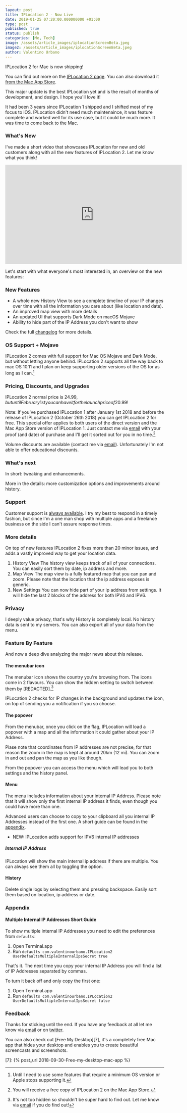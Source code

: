 ```yaml
---
layout: post
title: IPLocation 2 - Now Live
date: 2019-01-25 07:20:00.000000000 +01:00
type: post
published: true
status: publish
categories: [Me, Tech]
image: /assets/article_images/iplocationScreenBeta.jpeg
image2: /assets/article_images/iplocationScreenBeta.jpeg
author: Valentino Urbano
---
```


IPLocation 2 for Mac is now shipping!

You can find out more on the [IPLocation 2 page][4]. You can also download it [from the Mac App Store][5].

This major update is the best IPLocation yet and is the result of months of development, and design. I hope you'll love it!

It had been 3 years since IPLocation 1 shipped and I shifted most of my focus to iOS. IPLocation didn't need much maintenaince, it was feature complete and worked well for its use case, but it could be much more. It was time to come back to the Mac.

### What's New

I've made a short video that showcases IPLocation for new and old customers along with all the new features of IPLocation 2. Let me know what you think!

<iframe width="560" height="315" src="https://www.youtube-nocookie.com/embed/Bq_qGeKXC9g" frameborder="0" allow="autoplay; encrypted-media" allowfullscreen></iframe>

Let's start with what everyone's most interested in, an overview on the new features:

### New Features

- A whole new History View to see a complete timeline of your IP changes over time with all the information you care about (like location and date).
- An improved map view with more details
- An updated UI that supports Dark Mode on macOS Mojave
- Ability to hide part of the IP Address you don't want to show

Check the full [changelog][2] for more details.

### OS Support + Mojave

IPLocation 2 comes with full support for Mac OS Mojave and Dark Mode, but without letting anyone behind. IPLocation 2 supports all the way back to mac OS 10.11 and I plan on keep supporting older versions of the OS for as long as I can.[^1]

### Pricing, Discounts, and Upgrades

IPLocation 2 normal price is 24.99$, but until February 1st you can have it for the launch price of 20.99$!

Note: If you've purchased IPLocation 1 after January 1st 2018 and before the release of IPLocation 2 (October 26th 2018) you can get IPLocation 2 for free. This special offer applies to both users of the direct version and the Mac App Store version of IPLocation 1. Just contact me via [email][3] with your proof (and date) of purchase and I'll get it sorted out for you in no time.[^2]

Volume discounts are available (contact me via [email][3]). Unfortunately I'm not able to offer educational discounts.

### What's next

In short: tweaking and enhancements.

More in the details: more customization options and improvements around history.

### Support

Customer support is [always available][1]. I try my best to respond in a timely fashion, but since I'm a one man shop with multiple apps and a freelance business on the side I can't assure response times.

### More details

On top of new features IPLocation 2 fixes more than 20 minor issues, and adds a vastly improved way to get your location data.

1. History View
   The history view keeps track of all of your connections. You can easily sort them by date, ip address and more.
2. Map View
   The map view is a fully featured map that you can pan and zoom. Please note that the location that the ip address exposes is generic.
3. New Settings
   You can now hide part of your ip address from settings. It will hide the last 2 blocks of the address for both IPV4 and IPV6.

### Privacy

I deeply value privacy, that's why History is completely local. No history data is sent to my servers. You can also export all of your data from the menu.

### Feature By Feature

And now a deep dive analyzing the major news about this release.

#### The menubar icon

The menubar icon shows the country you're browsing from. The icons come in 2 flavours. You can show the hidden setting to switch between them by [REDACTED].[^3]

IPLocation 2 checks for IP changes in the background and updates the icon, on top of sending you a notification if you so choose.

#### The popover

From the menubar, once you click on the flag, IPLocation will load a popover with a map and all the information it could gather about your IP Address.

Plase note that coordinates from IP addresses are not precise, for that reason the zoom in the map is kept at around 20km (12 mi). You can zoom in and out and pan the map as you like though.

From the popover you can access the menu which will lead you to both settings and the history panel.

#### Menu

The menu includes information about your internal IP Address. Please note that it will show only the first internal IP address it finds, even though you could have more than one.

Advanced users can choose to copy to your clipboard all you internal IP Addresses instead of the first one. A short guide can be found in the [appendix](#appendix).

- NEW: IPLocation adds support for IPV6 internal IP addresses

##### Internal IP Address

IPLocation will show the main internal ip address if there are multiple. You can always see them all by toggling the option.

#### History

Delete single logs by selecting them and pressing backspace. Easily sort them based on location, ip address or date.

### Appendix

#### Multiple Internal IP Addresses Short Guide

<a id="appendix"></a>

To show multiple internal IP Addresses you need to edit the preferences from `defaults`:

1. Open Terminal.app
2. Run `defaults com.valentinourbano.IPLocation2 UserDefaultsMultipleInternalIpsSecret true`

That's it. The next time you copy your internal IP Address you will find a list of IP Addresses separated by commas.

To turn it back off and only copy the first one:

1. Open Terminal.app
2. Run `defaults com.valentinourbano.IPLocation2 UserDefaultsMultipleInternalIpsSecret false`

### Feedback

Thanks for sticking until the end. If you have any feedback at all let me know via [email][3] or on [twitter][6].

You can also check out [Free My Desktop][7], it's a completely free Mac app that hides your desktop and enables you to create beautiful screencasts and screenshots.

[1]: /support
[2]: /apps/mac/patchnotes/iplocation
[3]: /about
[4]: /apps/mac/iplocation
[5]: https://itunes.apple.com/us/app/iplocation-2/id1438343930?&at=1010lHG?mt=8
[6]: https://twitter.com/valentinourbano

[7]: {% post_url 2018-09-30-Free-my-desktop-mac-app %}

[^1]: Until I need to use some features that require a minimum OS version or Apple stops supporting it.
[^2]: You will receive a free copy of IPLocation 2 on the Mac App Store.
[^3]: It's not too hidden so shouldn't be super hard to find out. Let me know via [email][3] if you do find out!
